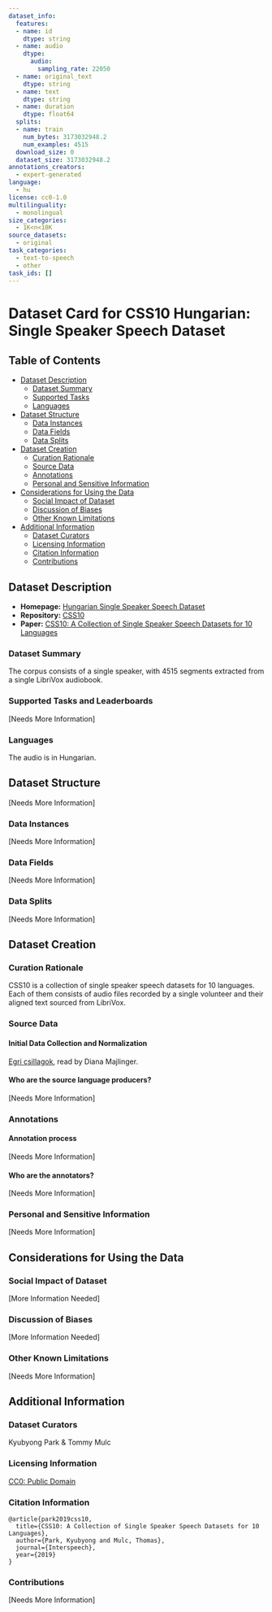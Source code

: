 ```yaml
---
dataset_info:
  features:
  - name: id
    dtype: string
  - name: audio
    dtype:
      audio:
        sampling_rate: 22050
  - name: original_text
    dtype: string
  - name: text
    dtype: string
  - name: duration
    dtype: float64
  splits:
  - name: train
    num_bytes: 3173032948.2
    num_examples: 4515
  download_size: 0
  dataset_size: 3173032948.2
annotations_creators:
  - expert-generated
language:
  - hu
license: cc0-1.0
multilinguality:
  - monolingual
size_categories:
  - 1K<n<10K
source_datasets:
  - original
task_categories:
  - text-to-speech
  - other
task_ids: []
---
```

# Dataset Card for CSS10 Hungarian: Single Speaker Speech Dataset

## Table of Contents
- [Dataset Description](#dataset-description)
  - [Dataset Summary](#dataset-summary)
  - [Supported Tasks](#supported-tasks-and-leaderboards)
  - [Languages](#languages)
- [Dataset Structure](#dataset-structure)
  - [Data Instances](#data-instances)
  - [Data Fields](#data-instances)
  - [Data Splits](#data-instances)
- [Dataset Creation](#dataset-creation)
  - [Curation Rationale](#curation-rationale)
  - [Source Data](#source-data)
  - [Annotations](#annotations)
  - [Personal and Sensitive Information](#personal-and-sensitive-information)
- [Considerations for Using the Data](#considerations-for-using-the-data)
  - [Social Impact of Dataset](#social-impact-of-dataset)
  - [Discussion of Biases](#discussion-of-biases)
  - [Other Known Limitations](#other-known-limitations)
- [Additional Information](#additional-information)
  - [Dataset Curators](#dataset-curators)
  - [Licensing Information](#licensing-information)
  - [Citation Information](#citation-information)
  - [Contributions](#contributions)

## Dataset Description

- **Homepage:** [Hungarian Single Speaker Speech Dataset](https://www.kaggle.com/datasets/bryanpark/hungarian-single-speaker-speech-dataset)
- **Repository:** [CSS10](https://github.com/kyubyong/css10)
- **Paper:** [CSS10: A Collection of Single Speaker Speech Datasets for 10 Languages](https://arxiv.org/abs/1903.11269)

### Dataset Summary

The corpus consists of a single speaker, with 4515 segments extracted
from a single LibriVox audiobook.

### Supported Tasks and Leaderboards

[Needs More Information]

### Languages

The audio is in Hungarian.

## Dataset Structure

[Needs More Information]

### Data Instances

[Needs More Information]

### Data Fields

[Needs More Information]

### Data Splits

[Needs More Information]

## Dataset Creation

### Curation Rationale

CSS10 is a collection of single speaker speech datasets for 10 languages. Each of them consists of audio files recorded by a single volunteer and their aligned text sourced from LibriVox.

### Source Data

#### Initial Data Collection and Normalization

[Egri csillagok](https://librivox.org/egri-csillagok-by-geza-gardonyi/),
read by Diana Majlinger.

#### Who are the source language producers?

[Needs More Information]

### Annotations

#### Annotation process

[Needs More Information]

#### Who are the annotators?

[Needs More Information]

### Personal and Sensitive Information

[Needs More Information]

## Considerations for Using the Data

### Social Impact of Dataset

[More Information Needed]

### Discussion of Biases

[More Information Needed]

### Other Known Limitations

[Needs More Information]

## Additional Information

### Dataset Curators

Kyubyong Park & Tommy Mulc

### Licensing Information

[CC0: Public Domain](https://creativecommons.org/publicdomain/zero/1.0/)

### Citation Information

```
@article{park2019css10,
  title={CSS10: A Collection of Single Speaker Speech Datasets for 10 Languages},
  author={Park, Kyubyong and Mulc, Thomas},
  journal={Interspeech},
  year={2019}
}
```

### Contributions

[Needs More Information]